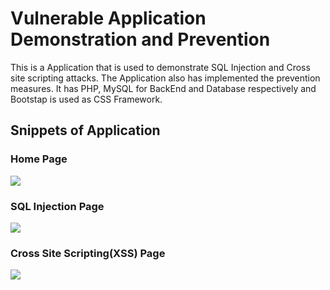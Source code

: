 # Vulnerable Application Demonstration and Prevention
<p>
This is a Application that is used to demonstrate SQL Injection and Cross site scripting attacks. The Application also has implemented the prevention measures.
It has PHP, MySQL for BackEnd and Database respectively and Bootstap is used as CSS Framework.

  
</p>
<h2>Snippets of Application</h2>
<h3> Home Page</h3>
<img src="https://raw.githubusercontent.com/anujkumar070/Projects_CSE/master/Vulnerable%20Application%20Demonstration%20and%20Prevention/Images/HomePage.JPG"></img>

<h3> SQL Injection Page</h3>
<img src="https://raw.githubusercontent.com/anujkumar070/Projects_CSE/master/Vulnerable%20Application%20Demonstration%20and%20Prevention/Images/SQL_INJECTION.JPG"></img>

<h3> Cross Site Scripting(XSS) Page</h3>
<img src="https://raw.githubusercontent.com/anujkumar070/Projects_CSE/master/Vulnerable%20Application%20Demonstration%20and%20Prevention/Images/XSS.JPG"></img>
